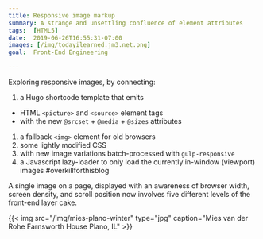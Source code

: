 ```yaml
---
title: Responsive image markup
summary: A strange and unsettling confluence of element attributes
tags:  [HTML5]
date:  2019-06-26T16:55:31-07:00
images: [/img/todayilearned.jm3.net.png]
goal:  Front-End Engineering

---
```


Exploring responsive images, by connecting:

1. a Hugo shortcode template that emits 
  * HTML `<picture>` and `<source>` element tags 
  * with the new `@srcset` + `@media` + `@sizes` attributes
1. a fallback `<img>` element for old browsers
1. some lightly modified CSS
1. with new image variations batch-processed with `gulp-responsive`
1. a Javascript lazy-loader to only load the currently in-window (viewport) images #overkillforthisblog

A single image on a page, displayed with an awareness of browser width,
screen density, and scroll position now involves five different levels
of the front-end layer cake.

{{< img src="/img/mies-plano-winter" type="jpg"
  caption="Mies van der Rohe Farnsworth House Plano, IL" >}}

